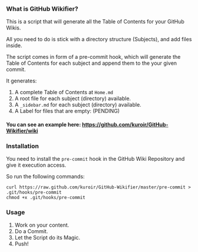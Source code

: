 ### What is GitHub Wikifier?

This is a script that will generate all the Table of Contents for your GitHub Wikis.

All you need to do is stick with a directory structure (Subjects), and add files inside.

The script comes in form of a pre-commit hook, which will generate the Table of Contents for
each subject and append them to the your given commit. 

It generates:

1. A complete Table of Contents at `Home.md`
2. A root file for each subject (directory) available.
3. A `_sidebar.md` for each subject (directory) available.
4. A Label for files that are empty: (PENDING)

#### You can see an example here: https://github.com/kuroir/GitHub-Wikifier/wiki

### Installation

You need to install the `pre-commit` hook in the GitHub Wiki Repository and give it execution access.

So run the following commands:

    curl https://raw.github.com/kuroir/GitHub-Wikifier/master/pre-commit > .git/hooks/pre-commit
    chmod +x .git/hooks/pre-commit 

### Usage

1. Work on your content.
2. Do a Commit.
3. Let the Script do its Magic.
4. Push!
